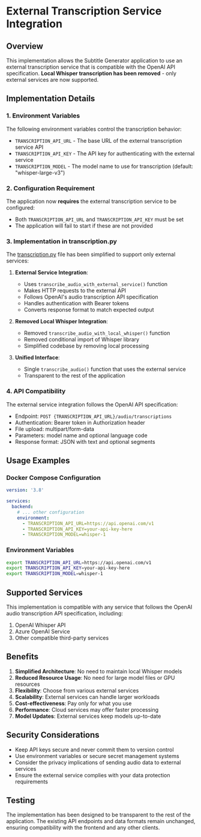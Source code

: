 # External Transcription Service Integration

## Overview

This implementation allows the Subtitle Generator application to use an external transcription service that is compatible with the OpenAI API specification. **Local Whisper transcription has been removed** - only external services are now supported.

## Implementation Details

### 1. Environment Variables

The following environment variables control the transcription behavior:

- `TRANSCRIPTION_API_URL` - The base URL of the external transcription service API
- `TRANSCRIPTION_API_KEY` - The API key for authenticating with the external service
- `TRANSCRIPTION_MODEL` - The model name to use for transcription (default: "whisper-large-v3")

### 2. Configuration Requirement

The application now **requires** the external transcription service to be configured:

- Both `TRANSCRIPTION_API_URL` and `TRANSCRIPTION_API_KEY` must be set
- The application will fail to start if these are not provided

### 3. Implementation in transcription.py

The [transcription.py](file:///Users/bartek/Developer/GeneratorNapisow/backend/app/transcription.py) file has been simplified to support only external services:

1. **External Service Integration**:
   - Uses `transcribe_audio_with_external_service()` function
   - Makes HTTP requests to the external API
   - Follows OpenAI's audio transcription API specification
   - Handles authentication with Bearer tokens
   - Converts response format to match expected output

2. **Removed Local Whisper Integration**:
   - Removed `transcribe_audio_with_local_whisper()` function
   - Removed conditional import of Whisper library
   - Simplified codebase by removing local processing

3. **Unified Interface**:
   - Single `transcribe_audio()` function that uses the external service
   - Transparent to the rest of the application

### 4. API Compatibility

The external service integration follows the OpenAI API specification:

- Endpoint: `POST {TRANSCRIPTION_API_URL}/audio/transcriptions`
- Authentication: Bearer token in Authorization header
- File upload: multipart/form-data
- Parameters: model name and optional language code
- Response format: JSON with text and optional segments

## Usage Examples

### Docker Compose Configuration

```yaml
version: '3.8'

services:
  backend:
    # ... other configuration
    environment:
      - TRANSCRIPTION_API_URL=https://api.openai.com/v1
      - TRANSCRIPTION_API_KEY=your-api-key-here
      - TRANSCRIPTION_MODEL=whisper-1
```

### Environment Variables

```bash
export TRANSCRIPTION_API_URL=https://api.openai.com/v1
export TRANSCRIPTION_API_KEY=your-api-key-here
export TRANSCRIPTION_MODEL=whisper-1
```

## Supported Services

This implementation is compatible with any service that follows the OpenAI audio transcription API specification, including:

1. OpenAI Whisper API
2. Azure OpenAI Service
3. Other compatible third-party services

## Benefits

1. **Simplified Architecture**: No need to maintain local Whisper models
2. **Reduced Resource Usage**: No need for large model files or GPU resources
3. **Flexibility**: Choose from various external services
4. **Scalability**: External services can handle larger workloads
5. **Cost-effectiveness**: Pay only for what you use
6. **Performance**: Cloud services may offer faster processing
7. **Model Updates**: External services keep models up-to-date

## Security Considerations

- Keep API keys secure and never commit them to version control
- Use environment variables or secure secret management systems
- Consider the privacy implications of sending audio data to external services
- Ensure the external service complies with your data protection requirements

## Testing

The implementation has been designed to be transparent to the rest of the application. The existing API endpoints and data formats remain unchanged, ensuring compatibility with the frontend and any other clients.